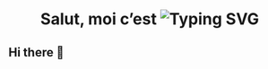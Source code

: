 <h1 align="center">Salut, moi c’est <img src="https://readme-typing-svg.demolab.com?font=Fira+Code&size=28&duration=3000&pause=1000&center=true&vCenter=true&width=435&lines=Jcmadec+%F0%9F%91%8B;Bienvenue+sur+mon+GitHub+%F0%9F%8C%90" alt="Typing SVG" /></h1>

## Hi there 👋
<!--
**jcmadec/jcmadec** is a ✨ _special_ ✨ repository because its `README.md` (this file) appears on your GitHub profile.

Here are some ideas to get you started:

- 🔭 I’m currently working on ...
- 🌱 I’m currently learning ...
- 👯 I’m looking to collaborate on ...
- 🤔 I’m looking for help with ...
- 💬 Ask me about ...
- 📫 How to reach me: ...
- 😄 Pronouns: ...
- ⚡ Fun fact: ...
-->
